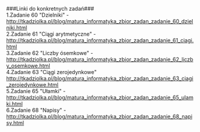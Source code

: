 ###Linki do konkretnych zadań###</br>
1.Zadanie 60 "Dzielniki" - http://tkadziolka.pl/blog/matura_informatyka_zbior_zadan_zadanie_60_dzielniki.html</br>
2.Zadanie 61 "Ciągi arytmetyczne" - http://tkadziolka.pl/blog/matura_informatyka_zbior_zadan_zadanie_61_ciagi.html</br>
3.Zadanie 62 "Liczby ósemkowe" - http://tkadziolka.pl/blog/matura_informatyka_zbior_zadan_zadanie_62_liczby_osemkowe.html</br>
4.Zadanie 63 "Ciągi zerojedynkowe" http://tkadziolka.pl/blog/matura_informatyka_zbior_zadan_zadanie_63_ciagi_zerojedynkowe.html</br>
5.Zadanie 65 "Ułamki" - http://tkadziolka.pl/blog/matura_informatyka_zbior_zadan_zadanie_65_ulamki.html</br>
6.Zadanie 68 "Napisy" - http://tkadziolka.pl/blog/matura_informatyka_zbior_zadan_zadanie_68_napisy.html</br>
